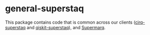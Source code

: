 # general-superstaq
This package contains code that is common across our clients ([cirq-superstaq](https://github.com/Infleqtion/client-superstaq#-cirq-superstaq-) and [qiskit-superstaq](https://github.com/Infleqtion/client-superstaq#-qiskit-superstaq-)), and [Supermarq](https://github.com/Infleqtion/client-superstaq#-supermarq-).
